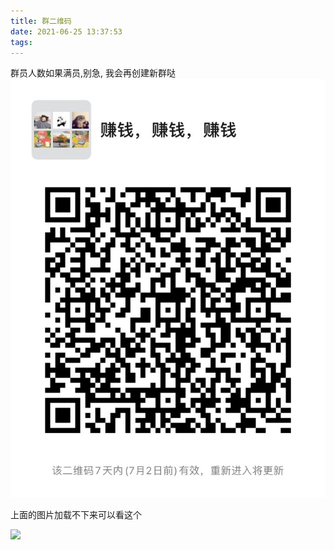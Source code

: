 ```yaml
---
title: 群二维码
date: 2021-06-25 13:37:53
tags:
---
```


群员人数如果满员,别急, 我会再创建新群哒
![](../images/新私域群聊.JPG)

上面的图片加载不下来可以看这个 

![](http://qv8ucoryw.hb-bkt.clouddn.com/%E6%96%B0%E7%A7%81%E5%9F%9F%E7%BE%A4%E8%81%8A.JPG)











